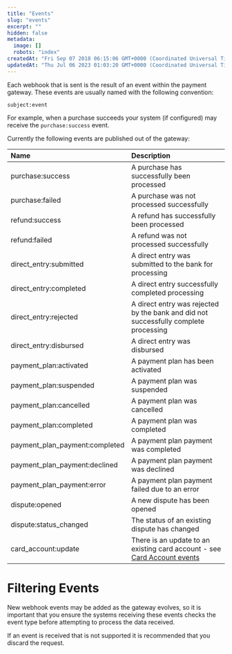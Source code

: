 ```yaml
---
title: "Events"
slug: "events"
excerpt: ""
hidden: false
metadata: 
  image: []
  robots: "index"
createdAt: "Fri Sep 07 2018 06:15:06 GMT+0000 (Coordinated Universal Time)"
updatedAt: "Thu Jul 06 2023 01:03:20 GMT+0000 (Coordinated Universal Time)"
---
```

Each webhook that is sent is the result of an event within the payment gateway. These events are usually named with the following convention:

`subject:event`

For example, when a purchase succeeds your system (if configured) may receive the `purchase:success` event.

Currently the following events are published out of the gateway:

| Name                           | Description                                                                                     |
| :----------------------------- | :---------------------------------------------------------------------------------------------- |
| purchase:success               | A purchase has successfully been processed                                                      |
| purchase:failed                | A purchase was not processed successfully                                                       |
| refund:success                 | A refund has successfully been processed                                                        |
| refund:failed                  | A refund was not processed successfully                                                         |
| direct_entry:submitted         | A direct entry was submitted to the bank for processing                                         |
| direct_entry:completed         | A direct entry successfully completed processing                                                |
| direct_entry:rejected          | A direct entry was rejected by the bank and did not successfully complete processing            |
| direct_entry:disbursed         | A direct entry was disbursed                                                                    |
| payment_plan:activated         | A payment plan has been activated                                                               |
| payment_plan:suspended         | A payment plan was suspended                                                                    |
| payment_plan:cancelled         | A payment plan was cancelled                                                                    |
| payment_plan:completed         | A payment plan was completed                                                                    |
| payment_plan_payment:completed | A payment plan payment was completed                                                            |
| payment_plan_payment:declined  | A payment plan payment was declined                                                             |
| payment_plan_payment:error     | A payment plan payment failed due to an error                                                   |
| dispute:opened                 | A new dispute has been opened                                                                   |
| dispute:status_changed         | The status of an existing dispute has changed                                                   |
| card_account:update            | There is an update to an existing card account - see [Card Account events](card-account-events) |

# Filtering Events

New webhook events may be added as the gateway evolves, so it is important that you ensure the systems receiving these events checks the event type before attempting to process the data received.

If an event is received that is not supported it is recommended that you discard the request.
